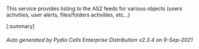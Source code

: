 






This service provides listing to the AS2 feeds for various objects (users activities, user alerts, files/folders activities, etc...)

[:summary]

###### Auto generated by Pydio Cells Enterprise Distribution v2.3.4 on 9-Sep-2021

